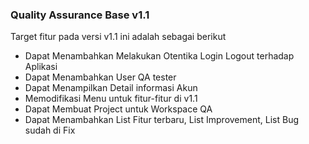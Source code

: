 ### Quality Assurance Base v1.1
Target fitur pada versi v1.1 ini adalah sebagai berikut

- Dapat Menambahkan Melakukan Otentika Login Logout terhadap Aplikasi
- Dapat Menambahkan User QA tester
- Dapat Menampilkan Detail informasi Akun
- Memodifikasi Menu untuk fitur-fitur di v1.1
- Dapat Membuat Project untuk Workspace QA
- Dapat Menambahkan List Fitur terbaru, List Improvement, List Bug sudah di Fix